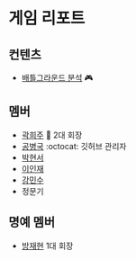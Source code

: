 # 게임 리포트

## 컨텐츠

* [배틀그라운드 분석](/2018/02/04/README.md) :video_game:

## 멤버

* [곽희주](https://github.com/Heeeeeeju) :crown: 2대 회장
* [공병국](https://github.com/byeonggukgong) :octocat: 깃허브 관리자
* [박현서](https://github.com/Parkhyunseo)
* [이인재](https://github.com/INJAE)
* [강민수](https://github.com/minsu9486)
* 정문기

## 명예 멤버

* [방재현](https://github.com/bjha1107) 1대 회장
